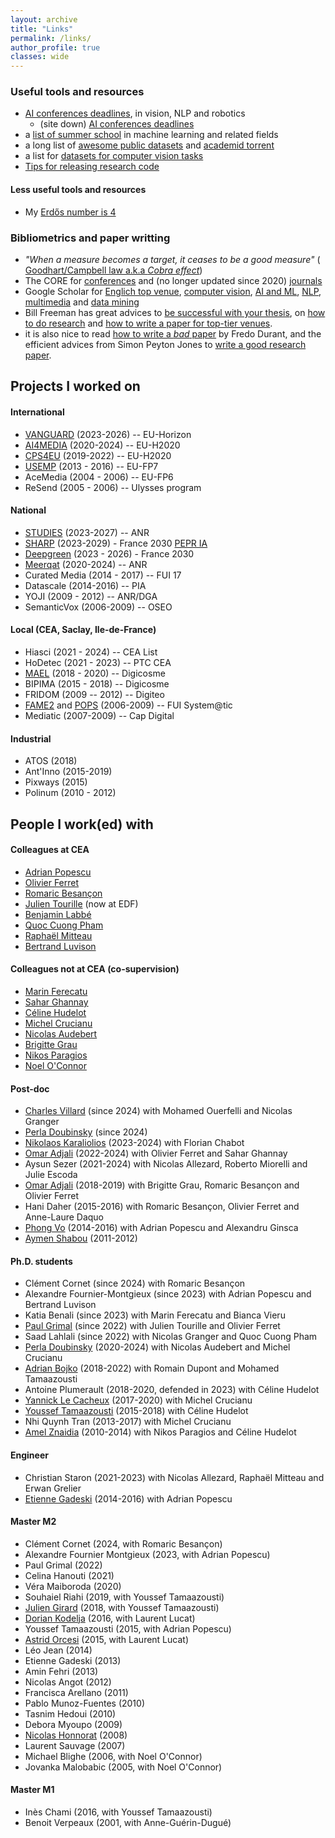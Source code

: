 ```yaml
---
layout: archive
title: "Links"
permalink: /links/
author_profile: true
classes: wide
---
```


### Useful tools and resources
- [AI conferences deadlines](https://nunoduarte.github.io/deadlines/), in vision, NLP and robotics
  -  (site down) [AI conferences deadlines](https://aideadlin.es/?sub=ML%2CCV%2CNLP%2CRO%2CKR%2CDM)
- a [list of summer school](https://github.com/sshkhr/awesome-mlss) in machine learning and related fields
- a long list of [awesome public datasets](https://github.com/awesomedata/awesome-public-datasets) and [academid torrent](https://academictorrents.com/)
- a list for [datasets for computer vision tasks](https://homepages.inf.ed.ac.uk/rbf/CVonline/Imagedbase.htm)
- [Tips for releasing research code](https://github.com/paperswithcode/releasing-research-code)

#### Less useful tools and resources
- My [Erdős number is 4](https://www.csauthors.net/distance/herve-le-borgne/paul-erdos)

### Bibliometrics and paper writting
- *"When a measure becomes a target, it ceases to be a good measure"* ( [Goodhart/Campbell law a.k.a *Cobra effect*](https://svpow.com/2017/03/17/every-attempt-to-manage-academia-makes-it-worse/))
- The CORE for [conferences](http://portal.core.edu.au/conf-ranks/) and (no longer updated since 2020) [journals](http://portal.core.edu.au/jnl-ranks/)
- Google Scholar for [Englich top venue](https://scholar.google.com/citations?view_op=top_venues), [computer vision](https://scholar.google.com/citations?view_op=top_venues&hl=en&vq=eng_computervisionpatternrecognition), [AI and ML](https://scholar.google.com/citations?view_op=top_venues&hl=en&vq=eng_artificialintelligence), [NLP](https://scholar.google.com/citations?view_op=top_venues&hl=en&vq=eng_computationallinguistics), [multimedia](https://scholar.google.com/citations?view_op=top_venues&hl=en&vq=eng_multimedia) and [data mining](https://scholar.google.com/citations?view_op=top_venues&hl=en&vq=eng_datamininganalysis)
- Bill Freeman has great advices to [be successful with your thesis](http://people.csail.mit.edu/billf/talks/10minFreeman2013.pdf), on [how to do research](http://people.csail.mit.edu/billf/publications/How_To_Do_Research.pdf) and [how to write a paper for top-tier venues](https://billf.mit.edu/sites/default/files/documents/cvprPapers.pdf).
- it is also nice to read [how to write a *bad* paper](http://people.csail.mit.edu/fredo/FredoBadWriting.pdf) by Fredo Durant, and the efficient advices from Simon Peyton Jones to [write a good research paper](https://www.microsoft.com/en-us/research/wp-content/uploads/2016/07/How-to-write-a-great-research-paper.pdf).

## Projects I worked on
#### International
- [VANGUARD](https://vanguard-horizon.eu/) (2023-2026) -- EU-Horizon
- [AI4MEDIA](https://www.ai4media.eu/) (2020-2024) -- EU-H2020  
- [CPS4EU](https://cps4eu.eu/) (2019-2022) -- EU-H2020
- [USEMP](https://usemp.eu) (2013 - 2016) -- EU-FP7 
- AceMedia (2004 - 2006) -- EU-FP6 
- ReSend (2005 - 2006) -- Ulysses program

#### National
- [STUDIES](https://anr.fr/Project-ANR-23-CE38-0014) (2023-2027) -- ANR
- [SHARP](https://project.inria.fr/sharp/) (2023-2029) - France 2030 [PEPR IA](https://www.pepr-ia.fr/projet/sharp/)
- [Deepgreen](https://anr.fr/fileadmin/aap/2022/france2030-ami-IA-deepgreen.pdf) (2023 - 2026) - France 2030
- [Meerqat](https://www.meerqat.fr) (2020-2024) -- ANR
- Curated Media (2014 - 2017) -- FUI 17
- Datascale (2014-2016) -- PIA
- YOJI (2009 - 2012) -- ANR/DGA
- SemanticVox (2006-2009) -- OSEO

#### Local (CEA, Saclay, Ile-de-France)
- Hiasci (2021 - 2024) -- CEA List
- HoDetec (2021 - 2023) -- PTC CEA
- [MAEL](https://digicosme.lisn.upsaclay.fr/tiki-index.php?page=Post+Doc+MAEL) (2018 - 2020) -- Digicosme
- BIPIMA (2015 - 2018) -- Digicosme
- FRIDOM (2009 -- 2012) -- Digiteo
- [FAME2](https://teratec.eu/library/pdf/doc/projets_R_D/Fame2.pdf) and [POPS](https://teratec.eu/library/pdf/doc/projets_R_D/Fiche_Pops.pdf) (2006-2009) -- FUI System@tic
- Mediatic (2007-2009) -- Cap Digital

#### Industrial
- ATOS (2018)
- Ant'Inno (2015-2019)
- Pixways (2015)
- Polinum (2010 - 2012)

## People I work(ed) with
#### Colleagues at CEA
- [Adrian Popescu](https://scholar.google.com/citations?user=fjsa2GYAAAAJ&hl=en)
- [Olivier Ferret](http://oferret.free.fr/index.html)
- [Romaric Besançon](https://scholar.google.com/citations?user=9CiniHsAAAAJ&hl=en)
- [Julien Tourille](https://jtourille.github.io/) (now at EDF)
- [Benjamin Labbé](https://scholar.google.com/citations?user=TqcbFrAAAAAJ&hl=en)
- [Quoc Cuong Pham](https://scholar.google.fr/citations?user=3rZlzWQAAAAJ&hl=fr)
- [Raphaël Mitteau](https://scholar.google.com/citations?user=KY-WWgoAAAAJ&hl=fr)
- [Bertrand Luvison](https://scholar.google.fr/citations?user=eunSkCQAAAAJ&hl=fr)

#### Colleagues not at CEA (co-supervision)
- [Marin Ferecatu](https://cedric.cnam.fr/~ferecatu/pmwiki/Main/HomePage)
- [Sahar Ghannay](https://saharghannay.github.io/)
- [Céline Hudelot](https://hudelotc.github.io/)
- [Michel Crucianu](http://cedric.cnam.fr/~crucianm/)
- [Nicolas Audebert](https://nicolas.audebert.at/)
- [Brigitte Grau](https://scholar.google.fr/citations?user=tao6t8IAAAAJ&hl=fr)
- [Nikos Paragios](https://en.wikipedia.org/wiki/Nikos_Paragios)
- [Noel O'Connor](https://www.insight-centre.org/our-team/prof-noel-oconnor/)
<!--- [Isabelle Bloch](http://perso.telecom-paristech.fr/bloch)-->

#### Post-doc
- [Charles Villard](https://silvanosky.me/) (since 2024) with Mohamed Ouerfelli and Nicolas Granger
- [Perla Doubinsky](https://scholar.google.com/citations?hl=en&user=1_JFcfkAAAAJ) (since 2024)
- [Nikolaos Karaliolios](https://sites.google.com/view/nikolaoskaraliolios/) (2023-2024) with Florian Chabot
- [Omar Adjali](https://scholar.google.fr/citations?hl=en&user=u72UIuEAAAAJ) (2022-2024) with Olivier Ferret and Sahar Ghannay
- Aysun Sezer (2021-2024) with Nicolas Allezard, Roberto Miorelli and Julie Escoda
- [Omar Adjali](https://scholar.google.fr/citations?hl=en&user=u72UIuEAAAAJ) (2018-2019) with Brigitte Grau, Romaric Besançon and Olivier Ferret
- Hani Daher (2015-2016) with Romaric Besançon, Olivier Ferret and Anne-Laure Daquo
- [Phong Vo](https://scholar.google.fr/citations?hl=en&user=s830TUYAAAAJ) (2014-2016) with Adrian Popescu and Alexandru Ginsca
- [Aymen Shabou](https://scholar.google.fr/citations?hl=en&user=R_PQKZQAAAAJ) (2011-2012)

#### Ph.D. students
- Clément Cornet (since 2024) with Romaric Besançon
- Alexandre Fournier-Montgieux (since 2023) with Adrian Popescu and Bertrand Luvison
- Katia Benali (since 2023) with Marin Ferecatu and Bianca Vieru
- [Paul Grimal](https://scholar.google.com/citations?user=0ZcYaHMAAAAJ&hl=fr) (since 2022) with Julien Tourille and Olivier Ferret
- Saad Lahlali (since 2022) with Nicolas Granger and Quoc Cuong Pham
- [Perla Doubinsky](https://scholar.google.com/citations?user=1_JFcfkAAAAJ&hl=fr) (2020-2024) with Nicolas Audebert and Michel Crucianu
- [Adrian Bojko](https://scholar.google.fr/citations?hl=fr&user=FniczgQAAAAJ) (2018-2022) with Romain Dupont and Mohamed Tamaazousti
- Antoine Plumerault (2018-2020, defended in 2023) with Céline Hudelot
- [Yannick Le Cacheux](https://scholar.google.fr/citations?user=eqBm0hYAAAAJ&hl=fr) (2017-2020) with Michel Crucianu
- [Youssef Tamaazousti](https://scholar.google.fr/citations?user=NusZJSYAAAAJ&hl=fr) (2015-2018) with Céline Hudelot
- Nhi Quynh Tran (2013-2017) with Michel Crucianu
- [Amel Znaidia](https://scholar.google.fr/citations?hl=fr&user=zkVgSg8AAAAJ) (2010-2014) with Nikos Paragios and Céline Hudelot

#### Engineer
- Christian Staron (2021-2023) with Nicolas Allezard, Raphaël Mitteau and Erwan Grelier 
- [Etienne Gadeski](https://scholar.google.fr/citations?hl=fr&user=wDJlmpkAAAAJ) (2014-2016) with Adrian Popescu

#### Master M2
- Clément Cornet (2024, with Romaric Besançon)
- Alexandre Fournier Montgieux (2023, with Adrian Popescu)
- Paul Grimal (2022)
- Celina Hanouti (2021)
- Véra Maiboroda (2020)
- Souhaiel Riahi (2019, with Youssef Tamaazousti)
- [Julien Girard](https://scholar.google.fr/citations?hl=fr&user=erWN5TwAAAAJ) (2018, with Youssef Tamaazousti)
- [Dorian Kodelja](https://scholar.google.fr/citations?hl=fr&user=TneB7GwAAAAJ) (2016, with Laurent Lucat)
- Youssef Tamaazousti (2015, with Adrian Popescu)
- [Astrid Orcesi](https://scholar.google.fr/citations?user=60Dcn8YAAAAJ&hl=fr&oi=ao) (2015, with Laurent Lucat)
- Léo Jean (2014)
- Etienne Gadeski (2013)
- Amin Fehri (2013)
- Nicolas Angot (2012)
- Francisca Arellano (2011)
- Pablo Munoz-Fuentes (2010)
- Tasnim Hedoui (2010)
- Debora Myoupo (2009)
- [Nicolas Honnorat](https://scholar.google.fr/citations?hl=fr&user=2Rvz26EAAAAJ) (2008)
- Laurent Sauvage (2007)
- Michael Blighe (2006, with Noel O'Connor)
- Jovanka Malobabic (2005, with Noel O'Connor)

#### Master M1
- Inès Chami (2016, with Youssef Tamaazousti)
- Benoit Verpeaux (2001, with Anne-Guérin-Dugué) 
